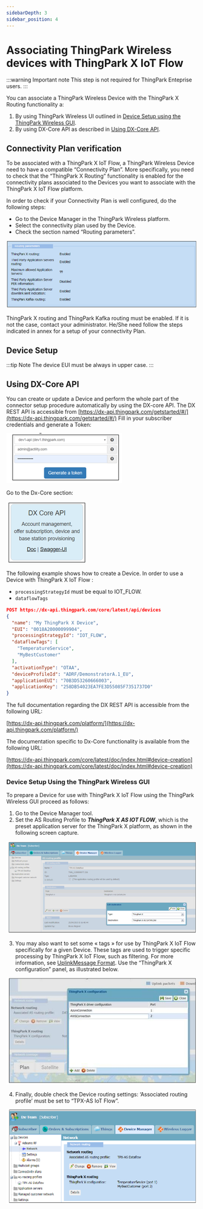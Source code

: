 ```yaml
---
sidebarDepth: 3
sidebar_position: 4
---
```


# Associating ThingPark Wireless devices with ThingPark X IoT Flow

:::warning Important note
This step is not required for ThingPark Enteprise users.
:::


You can associate a ThingPark Wireless Device with the ThingPark X Routing functionality a:

1.	By using ThingPark Wireless UI outlined in [Device Setup using the ThingPark Wireless GUI](../Setting_Up_An_IoT_Flow_Instance/).
2.	By using DX-Core API as described in [Using DX-Core API](../Setting_Up_An_IoT_Flow_Instance/).

## Connectivity Plan verification

To be associated with a ThingPark X IoT Flow, a ThingPark Wireless Device need to have a compatible “Connectivity Plan”.
More specifically, you need to check that the “ThingPark X Routing” functionality is enabled for the connectivity plans associated to the Devices you want to associate with the ThingPark X IoT Flow platform.

In order to check if your Connectivity Plan is well configured, do the following steps:

*	Go to the Device Manager in the ThingPark Wireless platform.
*	Select the connectivity plan used by the Device.
*	Check the section named “Routing parameters”.

![img](images/routing_parameters.png)

ThingPark X routing and ThingPark Kafka routing must be enabled. If it is not the case, contact your administrator. He/She need follow the steps indicated in annex for a setup of your connectivity Plan.

## Device Setup

:::tip Note
The device EUI must be always in upper case.
:::

## Using DX-Core API

You can create or update a Device and perform the whole part of the connector setup procedure automatically by using the DX-core API. 
The DX REST API is accessible from [https://dx-api.thingpark.com/getstarted/#/](https://dx-api.thingpark.com/getstarted/#/)
Fill in your subscriber credentials and generate a Token:

![img](images/generate_token.png)

Go to the Dx-Core section: 

![img](images/dx_core.png)

The following example shows how to create a Device.
In order to use a Device with ThingPark X IoT Flow :
* ```processingStrategyId``` must be equal to IOT_FLOW. 
*	```dataflowTags```


```json
POST https://dx-api.thingpark.com/core/latest/api/devices
{
  "name": "My ThingPark X Device",
  "EUI": "0018A20000099904",
  "processingStrategyId": "IOT_FLOW",
  "dataflowTags": [
    "TemperatureService",
    "MyBestCustomer"
  ],
  "activationType": "OTAA",
  "deviceProfileId": "ADRF/DemonstratorA.1_EU",
  "applicationEUI": "70B3D53260666003",
  "applicationKey": "258DB54023EA7FE3D55085F7351737D0"
}
```
The full documentation regarding the DX REST API is accessible from the following URL:

[https://dx-api.thingpark.com/platform/](https://dx-api.thingpark.com/platform/)

The documentation specific to Dx-Core functionality is available from the following URL:

[https://dx-api.thingpark.com/core/latest/doc/index.html#device-creation](https://dx-api.thingpark.com/core/latest/doc/index.html#device-creation)

### Device Setup Using the ThingPark Wireless GUI

To prepare a Device for use with ThingPark X IoT Flow using the ThingPark Wireless GUI proceed as follows:
1.	Go to the Device Manager tool.
2.	Set the AS Routing Profile to ***ThingPark X AS IOT FLOW***, which is the preset application server for the ThingPark X platform, as shown in the following screen capture.

![img](images/routing_profile.png)


3.	You may also want to set some « tags » for use by ThingPark X IoT Flow specifically for a given Device.
These tags are used to trigger specific processing by ThingPark X IoT Flow, such as filtering. For more information, see [UplinkMessage Format](../../Message/Uplink_Message_with_Decoded_payload/).
Use the “ThingPark X configuration” panel, as illustrated below.

![img](images/config_panel.png)

4.	Finally, double check the Device routing settings: ‘Associated routing profile’ must be set to “TPX-AS IoT Flow”. 

![img](images/check_device.png)



